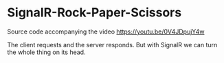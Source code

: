 # SignalR-Rock-Paper-Scissors
Source code accompanying the video https://youtu.be/0V4JDpujY4w

The client requests and the server responds. But with SignalR we can turn the whole thing on its head.
